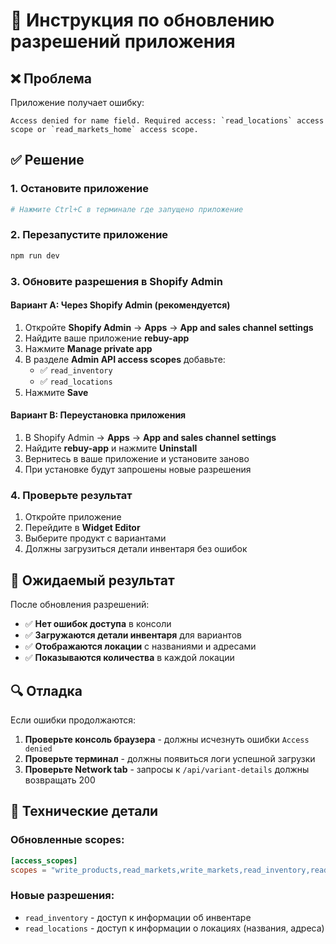# 🔧 Инструкция по обновлению разрешений приложения

## ❌ Проблема

Приложение получает ошибку:

```
Access denied for name field. Required access: `read_locations` access scope or `read_markets_home` access scope.
```

## ✅ Решение

### 1. Остановите приложение

```bash
# Нажмите Ctrl+C в терминале где запущено приложение
```

### 2. Перезапустите приложение

```bash
npm run dev
```

### 3. Обновите разрешения в Shopify Admin

#### Вариант A: Через Shopify Admin (рекомендуется)

1. Откройте **Shopify Admin** → **Apps** → **App and sales channel settings**
2. Найдите ваше приложение **rebuy-app**
3. Нажмите **Manage private app**
4. В разделе **Admin API access scopes** добавьте:
   - ✅ `read_inventory`
   - ✅ `read_locations`
5. Нажмите **Save**

#### Вариант B: Переустановка приложения

1. В Shopify Admin → **Apps** → **App and sales channel settings**
2. Найдите **rebuy-app** и нажмите **Uninstall**
3. Вернитесь в ваше приложение и установите заново
4. При установке будут запрошены новые разрешения

### 4. Проверьте результат

1. Откройте приложение
2. Перейдите в **Widget Editor**
3. Выберите продукт с вариантами
4. Должны загрузиться детали инвентаря без ошибок

## 🎯 Ожидаемый результат

После обновления разрешений:

- ✅ **Нет ошибок доступа** в консоли
- ✅ **Загружаются детали инвентаря** для вариантов
- ✅ **Отображаются локации** с названиями и адресами
- ✅ **Показываются количества** в каждой локации

## 🔍 Отладка

Если ошибки продолжаются:

1. **Проверьте консоль браузера** - должны исчезнуть ошибки `Access denied`
2. **Проверьте терминал** - должны появиться логи успешной загрузки
3. **Проверьте Network tab** - запросы к `/api/variant-details` должны возвращать 200

## 📝 Технические детали

### Обновленные scopes:

```toml
[access_scopes]
scopes = "write_products,read_markets,write_markets,read_inventory,read_locations"
```

### Новые разрешения:

- `read_inventory` - доступ к информации об инвентаре
- `read_locations` - доступ к информации о локациях (названия, адреса)
